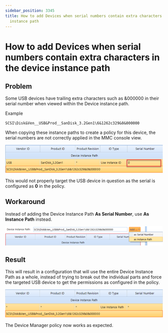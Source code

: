 ```yaml
---
sidebar_position: 3345
title: How to add Devices when serial numbers contain extra characters in the device
  instance path
---
```


# How to add Devices when serial numbers contain extra characters in the device instance path

## Problem

Some USB devices have trailing extra characters such as &000000 in their serial number when viewed within the Device instance path.

Example

```
SCSI\Disk&Ven__USB&Prod__SanDisk_3.2Gen1\6&1262c329&0&000000
```
When copying these instance paths to create a policy for this device, the serial numbers are not correctly applied in the MMC console view.

![](../../../../../static/images/PolicyPak/Content/Resources/Images/Device/980_2_image-20230725212441-2.png)

This would not properly target the USB device in question as the serial is configured as **0** in the policy.

## Workaround

Instead of adding the Device Instance Path **As Serial Number**, use **As Instance Path** instead.

![](../../../../../static/images/PolicyPak/Content/Resources/Images/Device/DevicePath.png)

## Result

This will result in a configuration that will use the entire Device Instance Path as a whole, instead of trying to break out the individual parts and force the targeted USB device to get the permissions as configured in the policy.

![](../../../../../static/images/PolicyPak/Content/Resources/Images/Device/DeviceInstancePath.png)

The Device Manager policy now works as expected.